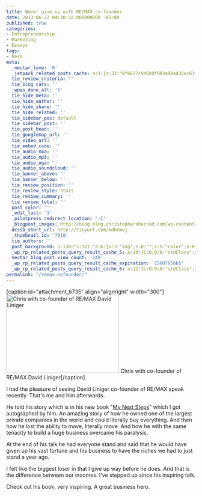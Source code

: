 ```yaml
---
title: Never give up with RE/MAX co-founder
date: 2013-06-22 04:30:32.000000000 -05:00
published: true
categories:
- Entrepreneurship
- Marketing
- Essays
tags:
- hero
meta:
  _nectar_love: '0'
  _jetpack_related_posts_cache: a:1:{s:32:"8f6677c9d6b0f903e98ad32ec61f8deb";a:2:{s:7:"expires";i:1502265213;s:7:"payload";a:3:{i:0;a:1:{s:2:"id";i:350;}i:1;a:1:{s:2:"id";i:655;}i:2;a:1:{s:2:"id";i:1176;}}}}
  tie_review_criteria: ''
  tie_blog_cats: ''
  _wpas_done_all: '1'
  tie_hide_meta: ''
  tie_hide_author: ''
  tie_hide_share: ''
  tie_hide_related: ''
  tie_sidebar_pos: default
  tie_sidebar_post: ''
  tie_post_head: ''
  tie_googlemap_url: ''
  tie_video_url: ''
  tie_embed_code: ''
  tie_audio_m4a: ''
  tie_audio_mp3: ''
  tie_audio_oga: ''
  tie_audio_soundcloud: ''
  tie_banner_above: ''
  tie_banner_below: ''
  tie_review_position: ''
  tie_review_style: stars
  tie_review_summary: ''
  tie_review_total: ''
  post_color: ''
  _edit_last: '1'
  _pilotpress_redirect_location: "-1"
  _blogpost_images: http://blog.blog.christophersherrod.com/wp-content/uploads/images/video1.jpg
  dcssb_short_url: http://tinyurl.com/kdhemvj
  _thumbnail_id: '7010'
  tie_authors: ''
  post_background: s:130:"s:121:"a:6:{s:3:"img";s:0:"";s:5:"color";s:0:"";s:6:"repeat";s:0:"";s:10:"attachment";s:0:"";s:3:"hor";s:0:"";s:3:"ver";s:0:"";}";";
  _wp_rp_related_posts_query_result_cache_5: a:10:{i:0;O:8:"stdClass":2:{s:7:"post_id";s:4:"6862";s:5:"score";s:17:"50.15197078615772";}i:1;O:8:"stdClass":2:{s:7:"post_id";s:4:"6776";s:5:"score";s:17:"40.04195094813667";}i:2;O:8:"stdClass":2:{s:7:"post_id";s:4:"6939";s:5:"score";s:17:"34.85021835560739";}i:3;O:8:"stdClass":2:{s:7:"post_id";s:4:"6817";s:5:"score";s:17:"34.85021835560739";}i:4;O:8:"stdClass":2:{s:7:"post_id";s:2:"37";s:5:"score";s:18:"20.512744477932124";}i:5;O:8:"stdClass":2:{s:7:"post_id";s:4:"6806";s:5:"score";s:18:"19.375358466674708";}i:6;O:8:"stdClass":2:{s:7:"post_id";s:4:"4196";s:5:"score";s:17:"18.93514117081009";}i:7;O:8:"stdClass":2:{s:7:"post_id";s:2:"39";s:5:"score";s:18:"15.416890810872637";}i:8;O:8:"stdClass":2:{s:7:"post_id";s:2:"61";s:5:"score";s:18:"15.333467796798736";}i:9;O:8:"stdClass":2:{s:7:"post_id";s:2:"52";s:5:"score";s:18:"15.333467796798736";}}
  nectar_blog_post_view_count: '240'
  _wp_rp_related_posts_query_result_cache_expiration: '1560795665'
  _wp_rp_related_posts_query_result_cache_6: a:12:{i:0;O:8:"stdClass":2:{s:7:"post_id";s:4:"6862";s:5:"score";s:17:"75.22403758632831";}i:1;O:8:"stdClass":2:{s:7:"post_id";s:4:"6776";s:5:"score";s:16:"70.6585069479693";}i:2;O:8:"stdClass":2:{s:7:"post_id";s:4:"6817";s:5:"score";s:18:"59.080813934974486";}i:3;O:8:"stdClass":2:{s:7:"post_id";s:4:"6939";s:5:"score";s:17:"58.88332705577364";}i:4;O:8:"stdClass":2:{s:7:"post_id";s:4:"4580";s:5:"score";s:17:"50.31952500614148";}i:5;O:8:"stdClass":2:{s:7:"post_id";s:2:"37";s:5:"score";s:17:"35.60607818307458";}i:6;O:8:"stdClass":2:{s:7:"post_id";s:4:"4196";s:5:"score";s:17:"32.31412351890851";}i:7;O:8:"stdClass":2:{s:7:"post_id";s:4:"6806";s:5:"score";s:17:"32.12290391350529";}i:8;O:8:"stdClass":2:{s:7:"post_id";s:4:"6929";s:5:"score";s:18:"30.119768326890068";}i:9;O:8:"stdClass":2:{s:7:"post_id";s:2:"52";s:5:"score";s:18:"29.794625423124693";}i:10;O:8:"stdClass":2:{s:7:"post_id";s:2:"61";s:5:"score";s:17:"27.69498117416053";}i:11;O:8:"stdClass":2:{s:7:"post_id";s:4:"1438";s:5:"score";s:17:"27.07537560815044";}}
permalink: "/remax-cofounder/"
---
```

<p>[caption id="attachment_6735" align="alignright" width="300"]<img class="size-medium wp-image-6735" alt="Chris with co-founder of RE/MAX David Liniger" src="{{ site.baseurl }}/posts/2013/06/IMG_0103-300x208.jpg" width="300" height="208" /> Chris with co-founder of RE/MAX David Liniger[/caption]</p>
<p>I had the pleasure of seeing David Liniger co-founder of RE/MAX speak recently. That's me and him afterwards.</p>
<p>He told his story which is in his new book "<a href="http://www.amazon.com/gp/product/B00BMUZ8ZY/ref=as_li_ss_tl?ie=UTF8&amp;camp=1789&amp;creative=390957&amp;creativeASIN=B00BMUZ8ZY&amp;linkCode=as2&amp;tag=sherrod-20" target="_blank">My Next Steps</a>" which I got autographed by him. An amazing story of how he owned one of the largest private companies in the world and could literally buy everything. And then how he lost the ability to move, literally move. And how he with the same tenacity to build a huge business overcame his paralysis.</p>
<p>At the end of his talk he had everyone stand and said that he would have given up his vast fortune and his business to have the riches we had to just stand a year ago.</p>
<p>I felt like the biggest loser in that I give up way before he does. And that is the difference between our incomes. I've stepped up since his inspiring talk.</p>
<p>Check out his book, very inspiring. A great business hero.</p>
